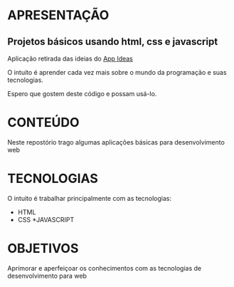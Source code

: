 

# APRESENTAÇÃO

## Projetos básicos usando html, css e javascript

<p>Aplicação retirada das ideias do <a href="https://github.com/florinpop17/app-ideas">App Ideas</a>

O intuito é aprender cada vez mais sobre o mundo da programação e suas tecnologias.

Espero que gostem deste código e possam usá-lo.</p>
# CONTEÚDO

<p>Neste repostório trago algumas aplicações básicas para desenvolvimento web</p>

# TECNOLOGIAS

<P>O intuito é trabalhar principalmente com as tecnologias:</p>

 * HTML
 * CSS 
 *JAVASCRIPT

# OBJETIVOS

<p>Aprimorar e aperfeiçoar os conhecimentos com as tecnologias de desenvolvimento para web</p>


